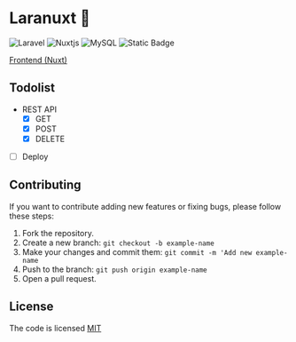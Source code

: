 # Laranuxt 🚀

![Laravel](https://img.shields.io/badge/Laravel-%23FF2D20.svg?logo=Laravel&logoColor=white)
![Nuxtjs](https://img.shields.io/badge/Nuxt-002E3B?logo=nuxtdotjs&logoColor=#00DC82)
![MySQL](https://img.shields.io/badge/MySQL-4479A1.svg?logo=MySQL&logoColor=white)
![Static Badge](https://img.shields.io/badge/license-MIT-brightgreen?label=LICENSE)

[Frontend (Nuxt)](https://github.com/adydetra/laranuxt-front)

## Todolist

- REST API
  - [x] GET
  - [x] POST
  - [x] DELETE
- [ ] Deploy

## Contributing

If you want to contribute adding new features or fixing bugs, please follow these steps:

1. Fork the repository.
2. Create a new branch: `git checkout -b example-name`
3. Make your changes and commit them: `git commit -m 'Add new example-name`
4. Push to the branch: `git push origin example-name`
5. Open a pull request.

## License

The code is licensed [MIT](LICENSE)
